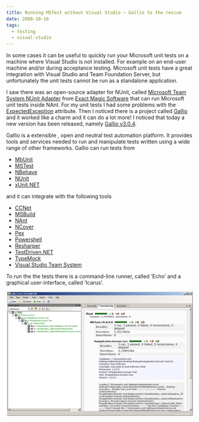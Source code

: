 ```yaml
---
title: Running MSTest without Visual Studio – Gallio to the rescue
date: 2008-10-16
tags: 
  - testing
  - visual-studio
---
```


In some cases it can be useful to quickly run your Microsoft unit tests on a machine where Visual Studio is not installed. For example on an end-user machine and/or during acceptance testing. Microsoft unit tests have a great integration with Visual Studio and Team Foundation Server, but unfortunately the unit tests cannot be run as a standalone application.

I saw there was an open-source adapter for NUnit, called [Microsoft Team System NUnit Adapter](http://www.exactmagic.com/blog/2008/02/09/microsoft-team-system-nunit-adapter/) from [Exact Magic Software](http://www.exactmagic.com) that can run Microsoft unit tests inside NAnt. For my unit tests I had some problems with the [ExpectedException](http://msdn.microsoft.com/en-us/library/microsoft.visualstudio.testtools.unittesting.expectedexceptionattribute(VS.80).aspx) attribute. Then I noticed there is a project called [Gallio](http://www.gallio.org/) and it worked like a charm and it can do a lot more! I noticed that today a new version has been released, namely [Gallio v3.0.4](http://www.gallio.org/Downloads.aspx).

Gallio is a extensible , open and neutral test automation platform. It provides tools and services needed to run and manipulate tests written using a wide range of other frameworks. Gallio can run tests from

- [MbUnit](http://www.mbunit.com/)
- [MSTest](http://msdn.microsoft.com/en-us/library/ms182486.aspx)
- [NBehave](http://nbehave.org/)
- [NUnit](http://www.nunit.org/index.php)
- [xUnit.NET](http://www.codeplex.com/xunit)

and it can integrate with the following tools

- [CCNet](http://confluence.public.thoughtworks.org/display/CCNET/Welcome+to+CruiseControl.NET)
- [MSBuild](http://msdn2.microsoft.com/en-us/library/0k6kkbsd.aspx)
- [NAnt](http://nant.sourceforge.net/)
- [NCover](http://www.ncover.com/)
- [Pex](http://research.microsoft.com/Pex/)
- [Powershell](http://www.microsoft.com/windowsserver2003/technologies/management/powershell/default.mspx)
- [Resharper](http://www.jetbrains.com/resharper/index.html)
- [TestDriven.NET](http://www.testdriven.net/)
- [TypeMock](http://www.typemock.com/)
- [Visual Studio Team System](http://msdn.microsoft.com/en-us/vsts2008/products/default.aspx)

To run the the tests there is a command-line runner, called ‘Echo’ and a graphical user-interface, called ‘Icarus’.

![Gallio](images/gallio.png)
